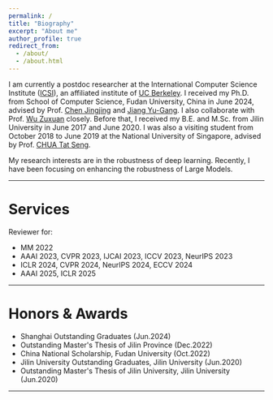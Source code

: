 ```yaml
---
permalink: /
title: "Biography"
excerpt: "About me"
author_profile: true
redirect_from: 
  - /about/
  - /about.html
---
```


I am currently a postdoc researcher at the International Computer Science Institute ([ICSI](https://www.icsi.berkeley.edu/)), an affiliated institute of [UC Berkeley](https://www.berkeley.edu/). I received my Ph.D. from School of Computer Science, Fudan University, China in June 2024, advised by Prof. [Chen Jingjing](https://fvl.fudan.edu.cn/people/jingjingchen/list.htm) and [Jiang Yu-Gang](https://fvl.fudan.edu.cn/people/yugangjiang/). I also collaborate with Prof. [Wu Zuxuan](https://zxwu.azurewebsites.net/) closely. Before that, I received my B.E. and M.Sc. from Jilin University in June 2017 and June 2020. I was also a visiting student from October 2018 to June 2019 at the National University of Singapore, advised by Prof. [CHUA Tat Seng](https://www.chuatatseng.com/).

My research interests are in the robustness of deep learning. 
Recently, I have been focusing on enhancing the robustness of Large Models.

---

Services
===

Reviewer for: 
* MM 2022
* AAAI 2023, CVPR 2023, IJCAI 2023, ICCV 2023, NeurIPS 2023
* ICLR 2024, CVPR 2024, NeurIPS 2024, ECCV 2024
* AAAI 2025, ICLR 2025

---

Honors & Awards
===
* Shanghai Outstanding Graduates (Jun.2024)
* Outstanding Master's Thesis of Jilin Province (Dec.2022)
* China National Scholarship, Fudan University (Oct.2022)
* Jilin University Outstanding Graduates, Jilin University (Jun.2020)
* Outstanding Master's Thesis of Jilin University, Jilin University (Jun.2020)

---

